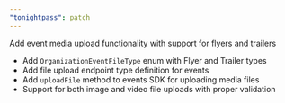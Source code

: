 ```yaml
---
"tonightpass": patch
---
```


Add event media upload functionality with support for flyers and trailers

- Add `OrganizationEventFileType` enum with Flyer and Trailer types
- Add file upload endpoint type definition for events  
- Add `uploadFile` method to events SDK for uploading media files
- Support for both image and video file uploads with proper validation